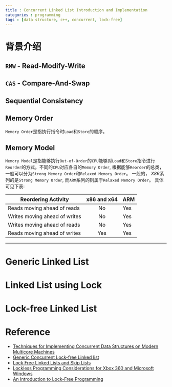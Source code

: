 ```yaml
---
title : Concurrent Linked List Introduction and Implementation
categories : programming
tags : [data structure, c++, concurrent, lock-free]
---
```


# 背景介绍

## `RMW` - Read-Modify-Write

## `CAS` - Compare-And-Swap

## Sequential Consistency

## Memory Order

`Memory Order`是指执行指令时`Load`和`Store`的顺序。

## Memory Model

`Memory Model`是指能够执行`Out-of-Order`的`CPU`能够对`Load`和`Store`指令进行`Reorder`的方式。不同的`CPU`对应各自的`Memory Order`, 根据能够`Reorder`的总类， 一般可以分为`Strong Memory Order`和`Relaxed Memory Order`。 一般的， *X86*系列的是`Strong Memory Order`, 而`ARM`系列的则属于`Relaxed Memory Order`。 具体可见下表:

| Reordering Activity	| x86 and x64	| ARM |
| ------------------- |:-----------:|:----|
| Reads moving ahead of reads	| No | Yes |
| Writes moving ahead of writes	| No | Yes |
| Writes moving ahead of reads	| No | Yes |
| Reads moving ahead of writes	| Yes	| Yes |

***

# Generic Linked List

# Linked List using Lock

# Lock-free Linked List

# Reference

* [Techniques for Implementing Concurrent Data Structures on Modern Multicore Machines](https://people.eecs.berkeley.edu/~stephentu/presentations/workshop.pdf)           
* [Generic Concurrent Lock-free Linked list](https://people.csail.mit.edu/bushl2/rpi/project_web/page5.html)       
* [Lock Free Linked Lists and Skip Lists](http://www.cse.yorku.ca/~ruppert/papers/lfll.pdf)            
* [Lockless Programming Considerations for Xbox 360 and Microsoft Windows](https://msdn.microsoft.com/en-us/library/windows/desktop/ee418650(v=vs.85).aspx)         
* [An Introduction to Lock-Free Programming](http://preshing.com/20120612/an-introduction-to-lock-free-programming/)           
